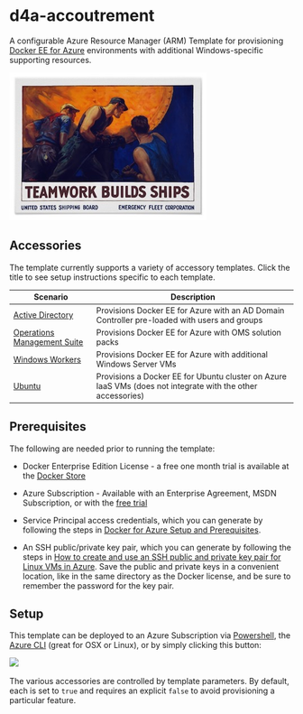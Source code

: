 # d4a-accoutrement

A configurable Azure Resource Manager (ARM) Template for provisioning [Docker EE for Azure](https://azuremarketplace.microsoft.com/en-us/marketplace/apps/docker.dockerdatacenter) environments with additional Windows-specific supporting resources.

![banner](./media/banner.jpg)

## Accessories
The template currently supports a variety of accessory templates. Click the title to see setup instructions specific to each template.

| Scenario         | Description                                                                                  |
|------------------|----------------------------------------------------------------------------------------------|
| [Active Directory](./active-directory) | Provisions Docker EE for Azure with an AD Domain Controller pre-loaded with users and groups |
| [Operations Management Suite](./oms) | Provisions Docker EE for Azure with OMS solution packs | 
| [Windows Workers](./windows) | Provisions Docker EE for Azure with additional Windows Server VMs |
| [Ubuntu](./ubuntu) | Provisions a Docker EE for Ubuntu cluster on Azure IaaS VMs (does not integrate with the other accessories) |

## Prerequisites
The following are needed prior to running the template:

* Docker Enterprise Edition License - a free one month trial is available at the [Docker Store](https://store.docker.com/editions/enterprise/docker-ee-trial?plan=free-trial&plan=free-trial&tab=description)

* Azure Subscription - Available with an Enterprise Agreement, MSDN Subscription, or with the [free trial](https://azure.microsoft.com/en-us/free/)

* Service Principal access credentials, which you can generate by following the steps in [Docker for Azure Setup and Prerequisites](https://docs.docker.com/docker-for-azure/#configuration).

* An SSH public/private key pair, which you can generate by following the steps in [How to create and use an SSH public and private key pair for Linux VMs in Azure](https://docs.microsoft.com/en-us/azure/virtual-machines/linux/mac-create-ssh-keys). Save the public and private keys in a convenient location, like in the same directory as the Docker license, and be sure to remember the password for the key pair.

## Setup
This template can be deployed to an Azure Subscription via [Powershell](https://docs.microsoft.com/en-us/azure/azure-resource-manager/resource-group-template-deploy), the [Azure CLI](https://docs.microsoft.com/en-us/azure/azure-resource-manager/resource-group-template-deploy-cli) (great for OSX or Linux), or by simply clicking this button:

<a href="https://portal.azure.com/#create/Microsoft.Template/uri/https%3A%2F%2Fraw.githubusercontent.com%2Fstevenfollis%2Fd4a-accoutrement%2Fmaster%2Fazuredeploy.json" target="_blank">
    <img src="http://azuredeploy.net/deploybutton.png"/>
</a>

The various accessories are controlled by template parameters. By default, each is set to `true` and requires an explicit `false` to avoid provisioning a particular feature.
